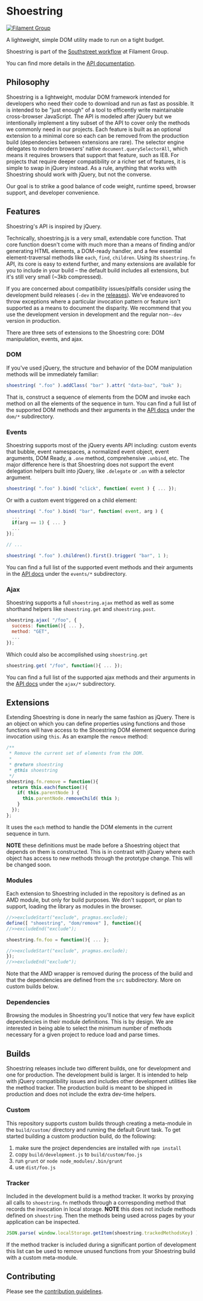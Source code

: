 # Shoestring

[![Filament Group](http://filamentgroup.com/images/fg-logo-positive-sm-crop.png) ](http://www.filamentgroup.com/)

A lightweight, simple DOM utility made to run on a tight budget.

Shoestring is part of the [Southstreet workflow](https://github.com/filamentgroup/southstreet) at Filament Group.

You can find more details in the [API documentation](http://filamentgroup.github.io/shoestring/dist/docs/).

## Philosophy


Shoestring is a lightweight, modular DOM framework intended for developers who need their code to download and run as fast as possible. It is intended to be "just enough" of a tool to efficently write maintainable cross-browser JavaScript. The API is modeled after jQuery but we intentionally implement a tiny subset of the API to cover only the methods we commonly need in our projects.  Each feature is built as an optional extension to a minimal core so each can be removed from the production build (dependencies between extensions are rare). The selector engine delegates to modern browsers' native `document.querySelectorAll`, which means it requires browsers that support that feature, such as IE8. For projects that require deeper compatibility or a richer set of features, it is simple to swap in jQuery instead. As a rule, anything that works with Shoestring should work with jQuery, but not the converse.

Our goal is to strike a good balance of code weight, runtime speed, browser support, and developer convenience. 


## Features

Shoestring's API is inspired by jQuery.

Technically, shoestring.js is a very small, extendable core function. That core function doesn't come with much more than a means of finding and/or generating HTML elements, a DOM-ready handler, and a few essential element-traversal methods like `each`, `find`, `children`. Using its `shoestring.fn` API, its core is easy to extend further, and many extensions are available for you to include in your build – the default build includes all extensions, but it's still very small (~3kb compressed).

If you are concerned about compatibility issues/pitfalls consider using the development build releases (`-dev` in the [releases](https://github.com/filamentgroup/shoestring/releases)). We've endeavored to throw exceptions where a particular invocation pattern or feature isn't supported as a means to document the disparity. We recommend that you use the development version in development and the regular non-`-dev` version in production.

There are three sets of extensions to the Shoestring core: DOM manipulation, events, and ajax.

### DOM

If you've used jQuery, the structure and behavior of the DOM manipulation methods will be immediately familiar:

```javascript
shoestring( ".foo" ).addClass( "bar" ).attr( "data-baz", "bak" );
```

That is, construct a sequence of elements from the DOM and invoke each method on all the elements of the sequence in turn. You can find a full list of the supported DOM methods and their arguments in the [API docs](http://filamentgroup.github.io/shoestring/dist/docs/) under the `dom/*` subdirectory.

### Events

Shoestring supports most of the jQuery events API including: custom events that bubble, event namespaces, a normalized event object, event arguments, DOM Ready, a `.one` method, comprehensive `.unbind`, etc. The major difference here is that Shoestring does not support the event delegation helpers built into jQuery, like `.delegate` or `.on` with a selector argument.

```javascript
shoestring( ".foo" ).bind( "click", function( event ) { ... });
```

Or with a custom event triggered on a child element:


```javascript
shoestring( ".foo" ).bind( "bar", function( event, arg ) {
  ...
  if(arg == 1) { ... }
  ...
});

// ...

shoestring( ".foo" ).children().first().trigger( "bar", 1 );
```

You can find a full list of the supported event methods and their arguments in the [API docs](http://filamentgroup.github.io/shoestring/dist/docs/) under the `events/*` subdirectory.


### Ajax

Shoestring supports a full `shoestring.ajax` method as well as some shorthand helpers like `shoestring.get` and `shoestring.post`.

```javascript
shoestring.ajax( "/foo", {
  success: function(){ ... },
  method: "GET",
  ...
});
```

Which could also be accomplished using `shoestring.get`

```javascript
shoestring.get( "/foo", function(){ ... });
```

You can find a full list of the supported ajax methods and their arguments in the [API docs](http://filamentgroup.github.io/shoestring/dist/docs/) under the `ajax/*` subdirectory.


## Extensions

Extending Shoestring is done in nearly the same fashion as jQuery. There is an object on which you can define properties using functions and those functions will have access to the Shoestring DOM element sequence during invocation using `this`. As an example the `remove` method:

```javascript
/**
 * Remove the current set of elements from the DOM.
 *
 * @return shoestring
 * @this shoestring
 */
shoestring.fn.remove = function(){
  return this.each(function(){
    if( this.parentNode ) {
      this.parentNode.removeChild( this );
    }
  });
};
```

It uses the `each` method to handle the DOM elements in the current sequence in turn.

**NOTE** these definitions must be made before a Shoestring object that depends on them is constructed. This is in contrast with jQuery where each object has access to new methods through the prototype change. This will be changed soon.

### Modules

Each extension to Shoestring included in the repository is defined as an AMD module, but only for build purposes. We don't support, or plan to support, loading the library as modules in the browser.

```javascript
//>>excludeStart("exclude", pragmas.exclude);
define([ "shoestring", "dom/remove" ], function(){
//>>excludeEnd("exclude");

shoestring.fn.foo = function(){ ... };

//>>excludeStart("exclude", pragmas.exclude);
});
//>>excludeEnd("exclude");
```

Note that the AMD wrapper is removed during the process of the build and that the dependencies are defined from the `src` subdirectory. More on custom builds below.

### Dependencies

Browsing the modules in Shoestring you'll notice that very few have explicit dependencies in their module definitions. This is by design. We are interested in being able to select the minimum number of methods necessary for a given project to reduce load and parse times.

## Builds

Shoestring releases include two different builds, one for development and one for production. The development build is larger. It is intended to help with jQuery compatibility issues and includes other development utilities like the method tracker. The production build is meant to be shipped in production and does not include the extra dev-time helpers.

### Custom

This repository supports custom builds through creating a meta-module in the `build/custom/` directory and running the default Grunt task. To get started building a custom production build, do the following:

1. make sure the project dependencies are installed with `npm install`
2. copy `build/development.js` to `build/custom/foo.js`
3. run `grunt` or `node node_modules/.bin/grunt`
4. use `dist/foo.js`

### Tracker

Included in the development build is a method tracker. It works by proxying all calls to `shoestring.fn` methods through a corresponding method that records the invocation in local storage. **NOTE** this does not include methods defined on `shoestring`. Then the methods being used across pages by your application can be inspected.

```javascript
JSON.parse( window.localStorage.getItem(shoestring.trackedMethodsKey) );
```

If the method tracker is included during a significant portion of development this list can be used to remove unused functions from your Shoestring build with a custom meta-module.

## Contributing

Please see the [contribution guidelines](CONTRIBUTING.md).
